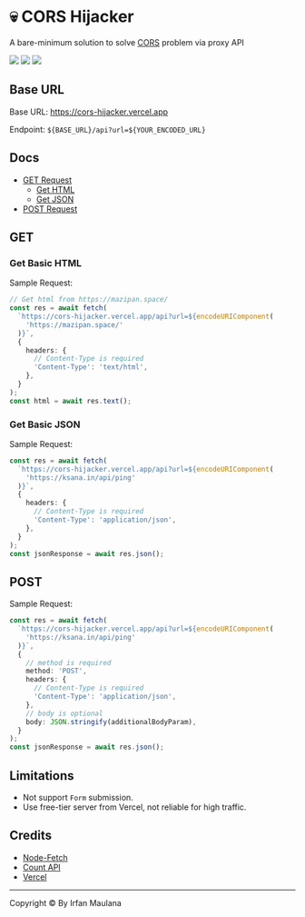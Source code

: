 # 💀 CORS Hijacker

A bare-minimum solution to solve [CORS](https://developer.mozilla.org/en-US/docs/Web/HTTP/CORS) problem via proxy API

![](https://img.shields.io/badge/PRs-welcome-brightgreen.svg) ![](https://img.shields.io/website-up-down-brightgreen-red/https/cors-hijacker.vercel.app.svg) ![](https://img.shields.io/endpoint?url=https%3A%2F%2Fcors-hijacker.vercel.app%2Fapi%2Fbadge)

## Base URL

Base URL: https://cors-hijacker.vercel.app

Endpoint: `${BASE_URL}/api?url=${YOUR_ENCODED_URL}`

## Docs

- [GET Request](#get)
  - [Get HTML](#get-basic-html)
  - [Get JSON](#get-basic-json)
- [POST Request](#post)


## GET

### Get Basic HTML

Sample Request:

```ts
// Get html from https://mazipan.space/
const res = await fetch(
  `https://cors-hijacker.vercel.app/api?url=${encodeURIComponent(
    'https://mazipan.space/'
  )}`,
  {
    headers: {
      // Content-Type is required
      'Content-Type': 'text/html',
    },
  }
);
const html = await res.text();
```

### Get Basic JSON

Sample Request:

```ts
const res = await fetch(
  `https://cors-hijacker.vercel.app/api?url=${encodeURIComponent(
    'https://ksana.in/api/ping'
  )}`,
  {
    headers: {
      // Content-Type is required
      'Content-Type': 'application/json',
    },
  }
);
const jsonResponse = await res.json();
```

## POST

Sample Request:

```ts
const res = await fetch(
  `https://cors-hijacker.vercel.app/api?url=${encodeURIComponent(
    'https://ksana.in/api/ping'
  )}`,
  {
    // method is required
    method: 'POST',
    headers: {
      // Content-Type is required
      'Content-Type': 'application/json',
    },
    // body is optional
    body: JSON.stringify(additionalBodyParam),
  }
);
const jsonResponse = await res.json();
```
## Limitations

- Not support `Form` submission.
- Use free-tier server from Vercel, not reliable for high traffic.

## Credits

- [Node-Fetch](https://github.com/node-fetch/node-fetch)
- [Count API](https://countapi.xyz/)
- [Vercel](https://vercel.com/)

---

Copyright © By Irfan Maulana
